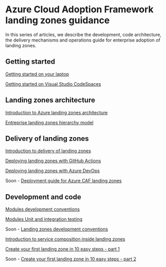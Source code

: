 # Azure Cloud Adoption Framework landing zones guidance

In this series of articles, we describe the development, code architecture, the delivery mechanisms and operations guide for enterprise adoption of landing zones.

## Getting started

[Getting started on your laptop](./getting_started/getting_started.md)

[Getting started on Visual Studio CodeSpaces](./getting_started/getting_started_codespaces.md)

## Landing zones architecture

[Introduction to Azure landing zones architecture](./code_architecture/intro_architecture.md)

[Entreprise landing zones hierarchy model](./code_architecture/hierarchy.md)

## Delivery of landing zones

[Introduction to delivery of landing zones](./delivery/delivery_landingzones.md)

[Deploying landing zones with GitHub Actions](./delivery/intro_ci_gha.md)

[Deploying landing zones with Azure DevOps](./delivery/intro_ci_ado.md)

Soon - [Deployment guide for Azure CAF landing zones]()

## Development and code

[Modules development conventions](./code_architecture/module_conventions.md)

[Modules Unit and integration testing](./test/unit_test.md)

Soon - [Landing zones development conventions]()

[Introduction to service composition inside landing zones](./code_architecture/service_composition.md)

[Create your first landing zone in 10 easy steps - part 1](./code_architecture/how_to_code_a_landingzone.md)

Soon - [Create your first landing zone in 10 easy steps - part 2]()
